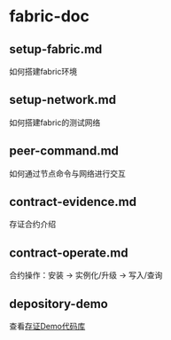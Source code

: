 # fabric-doc

## setup-fabric.md
如何搭建fabric环境

## setup-network.md
如何搭建fabric的测试网络

## peer-command.md
如何通过节点命令与网络进行交互

## contract-evidence.md
存证合约介绍

## contract-operate.md
合约操作：安装 -> 实例化/升级 -> 写入/查询

## depository-demo

查看[存证Demo代码库](https://github.com/PercivalZhang/fabric-doc/tree/master/depository-demo)
